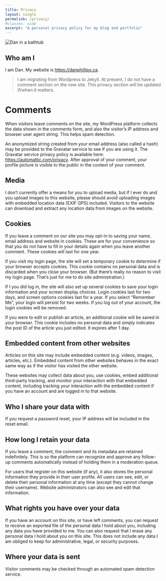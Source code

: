 ```yaml
---
title: Privacy
layout: single
permalink: /privacy/
#classes: wide
excerpt: "A personal privacy policy for my blog and portfolio"
---
```


![Dan in a bathtub][dan-bathes]

## Who am I

I am Dan. My website is <https://danphillips.ca>.

>I am migrating from Wordpress to Jekyll. At present, I do not have a comment section on the new site. This privacy section will be updated if/when it matters.

# Comments

When visitors leave comments on the site, my WordPress platform collects the data shown in the comments form, and also the visitor’s IP address and browser user agent string. This helps spam detection.

An anonymized string created from your email address (also called a hash) may be provided to the Gravatar service to see if you are using it. The Gravatar service privacy policy is available here: https://automattic.com/privacy. After approval of your comment, your profile picture is visible to the public in the context of your comment.

## Media

I don’t currently offer a means for you to upload media, but if I ever do and you upload images to this website, please should avoid uploading images with embedded location data (EXIF GPS) included. Visitors to the website can download and extract any location data from images on the website.

## Cookies

If you leave a comment on our site you may opt-in to saving your name, email address and website in cookies. These are for your convenience so that you do not have to fill in your details again when you leave another comment. These cookies will last for one year.

If you visit my login page, the site will set a temporary cookie to determine if your browser accepts cookies. This cookie contains no personal data and is discarded when you close your browser. (But there’s really no reason to visit my login page. That’s just for me to do site administration.)

If I you did log in, the site will also set up several cookies to save your login information and your screen display choices. Login cookies last for two days, and screen options cookies last for a year. If you select “Remember Me”, your login will persist for two weeks. If you log out of your account, the login cookies will be removed.

If you were to edit or publish an article, an additional cookie will be saved in your browser. This cookie includes no personal data and simply indicates the post ID of the article you just edited. It expires after 1 day.

## Embedded content from other websites

Articles on this site may include embedded content (e.g. videos, images, articles, etc.). Embedded content from other websites behaves in the exact same way as if the visitor has visited the other website.

These websites may collect data about you, use cookies, embed additional third-party tracking, and monitor your interaction with that embedded content, including tracking your interaction with the embedded content if you have an account and are logged in to that website.

## Who I share your data with

If you request a password reset, your IP address will be included in the reset email.

## How long I retain your data

If you leave a comment, the comment and its metadata are retained indefinitely. This is so the platform can recognize and approve any follow-up comments automatically instead of holding them in a moderation queue.

For users that register on this website (if any), it also stores the personal information they provide in their user profile. All users can see, edit, or delete their personal information at any time (except they cannot change their username). Website administrators can also see and edit that information.

## What rights you have over your data

If you have an account on this site, or have left comments, you can request to receive an exported file of the personal data I hold about you, including any data you have provided to me. You can also request that I erase any personal data I hold about you on this site. This does not include any data I am obliged to keep for administrative, legal, or security purposes.

## Where your data is sent

Visitor comments may be checked through an automated spam detection service.



[dan-bathes]: https://lh3.googleusercontent.com/1udgjN5CRaUGv59oyg56ZXIiOkdQTk19oOyjIUoGbxK4t0bj7xeyi96D_-yBAmFUnozUhaAVg_guvPjIdH9b-Tn37CtZdsL68P_PqTy0jD0wZJ4AJI8l5Fb-dNEC51-QZ6-5Gpcn0M3HiBFjFFTF-vlQonu2UlJTZTqW8o0wj7otwWfVww5bA5tXoTovJ8SOyI0w2ZGDHovfDAtaqNBe3ZAu8luj-fW2qtGzMA8PKmsZ2A03mDFn9LeOBb86eh1caiPvYlHPoE6LedVwJ1T3OuugghRSUTCJrK_2wV48_YfFumcwfmNtgYAZI28aBA7L8ggDkJGdybUdGuR1W7SAMEVhFymnEUZvd2JPkkg3AGEnWDtmDj7wOvzdBGL6XS9rML_KitRI6dAyhS8Vo8rYALO82kIxD1zpWoIp9K4GJ93ZTbBwUoiH2rCVY9WUmdLUEv7tAosDEYm49GMj9JDjJKWaV_QrNHLlsm1jv1bNqfhasUMWOvsGUTG0twpC1zuwo1TkLAmL6sX6atiF8V977WagSlu7GNhpgRCAQIbjnVsPT_ZHw0yEMYxEGhWIcFX9tIHA99qQDagJ4lagu59P8ol_hv3s4H0JhOm3yz0i8vLYEZyKTiR07WSLxTy412sq1IwjrCPq8WtrWs5WBtq63rbn0Dbsk-wqhGWMlrKKS4U7GRpYqZ-D_6kbxmZ4NWrAiIZxLCJPYC4khTzcTZ7OSxBfmckzJZ6vlg_tHeCVhWXC7jN_RxTc1P13moALxBOPiIm_f_CjxOchJCNZGkSbpWJbtTYskNhjefygy5wds7m1lekbEmiDLpu-CIU4WWaf5RS8y2jJwOux3nVnhiaeX33tR7YHXy8KxFnLAMdFLcUexgv6NTRFps8dZKg-Gygryb1pHKcvBLWTAH8NktB1mWwUo_UVmwOz1MdCc0ClmryDUyHdrTkh_757ik2zMfMC_72ryMgRTQc5UD1bCPI29A=w800-h450-s-no?authuser=0